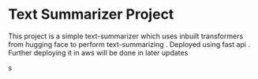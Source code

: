 # Text Summarizer Project

This project is a simple text-summarizer which uses inbuilt transformers from hugging face to perform text-summarizing . Deployed using fast api . Further deploying it in aws will be done in later updates

s
